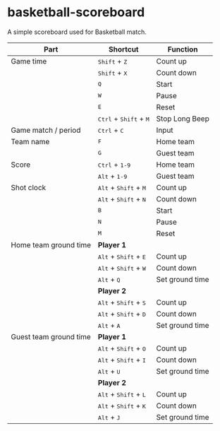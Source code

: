 # basketball-scoreboard

A simple scoreboard used for Basketball match.

Part | Shortcut | Function
---- | -------- | --------
Game time | <kbd>Shift</kbd> + <kbd>Z</kbd> | Count up
|| <kbd>Shift</kbd> + <kbd>X</kbd> | Count down
|| <kbd>Q</kbd> | Start
|| <kbd>W</kbd> | Pause
|| <kbd>E</kbd> | Reset
|| <kbd>Ctrl</kbd> + <kbd>Shift</kbd> + <kbd>M</kbd> | Stop Long Beep
Game match / period | <kbd>Ctrl</kbd> + <kbd>C</kbd> | Input
Team name | <kbd>F</kbd> | Home team
|| <kbd>G</kbd> | Guest team
Score | <kbd>Ctrl</kbd> + <kbd>1-9</kbd> | Home team
|| <kbd>Alt</kbd> + <kbd>1-9</kbd> | Guest team
Shot clock | <kbd>Alt</kbd> + <kbd>Shift</kbd> + <kbd>M</kbd> | Count up
|| <kbd>Alt</kbd> + <kbd>Shift</kbd> + <kbd>N</kbd> | Count down
|| <kbd>B</kbd> | Start
|| <kbd>N</kbd> | Pause
|| <kbd>M</kbd> | Reset
Home team ground time | **Player 1**
|| <kbd>Alt</kbd> + <kbd>Shift</kbd> + <kbd>E</kbd> | Count up
|| <kbd>Alt</kbd> + <kbd>Shift</kbd> + <kbd>W</kbd> | Count down
|| <kbd>Alt</kbd> + <kbd>Q</kbd> | Set ground time
|| **Player 2**
|| <kbd>Alt</kbd> + <kbd>Shift</kbd> + <kbd>S</kbd> | Count up
|| <kbd>Alt</kbd> + <kbd>Shift</kbd> + <kbd>D</kbd> | Count down
|| <kbd>Alt</kbd> + <kbd>A</kbd> | Set ground time
Guest team ground time | **Player 1**
|| <kbd>Alt</kbd> + <kbd>Shift</kbd> + <kbd>O</kbd> | Count up
|| <kbd>Alt</kbd> + <kbd>Shift</kbd> + <kbd>I</kbd> | Count down
|| <kbd>Alt</kbd> + <kbd>U</kbd> | Set ground time
|| **Player 2**
|| <kbd>Alt</kbd> + <kbd>Shift</kbd> + <kbd>L</kbd> | Count up
|| <kbd>Alt</kbd> + <kbd>Shift</kbd> + <kbd>K</kbd> | Count down
|| <kbd>Alt</kbd> + <kbd>J</kbd> | Set ground time
